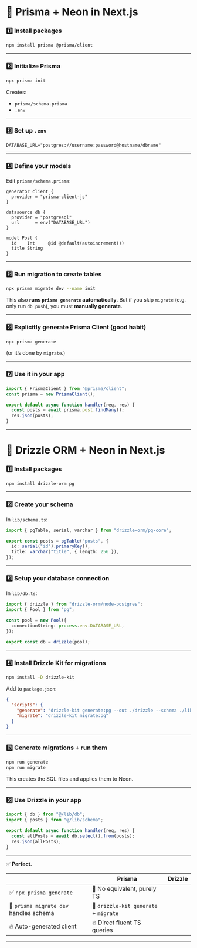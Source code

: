 

# 🚀 **Prisma + Neon in Next.js**

### 1️⃣ Install packages

```bash
npm install prisma @prisma/client
```

---

### 2️⃣ Initialize Prisma

```bash
npx prisma init
```

Creates:

* `prisma/schema.prisma`
* `.env`

---

### 3️⃣ Set up `.env`

```env
DATABASE_URL="postgres://username:password@hostname/dbname"
```

---

### 4️⃣ Define your models

Edit `prisma/schema.prisma`:

```prisma
generator client {
  provider = "prisma-client-js"
}

datasource db {
  provider = "postgresql"
  url      = env("DATABASE_URL")
}

model Post {
  id    Int     @id @default(autoincrement())
  title String
}
```

---

### 5️⃣ Run migration to create tables

```bash
npx prisma migrate dev --name init
```

This also **runs `prisma generate` automatically**.
But if you skip `migrate` (e.g. only run `db push`), you must **manually generate**.

---

### 6️⃣ Explicitly generate Prisma Client (good habit)

```bash
npx prisma generate
```

(or it’s done by `migrate`.)

---

### 7️⃣ Use it in your app

```ts
import { PrismaClient } from "@prisma/client";
const prisma = new PrismaClient();

export default async function handler(req, res) {
  const posts = await prisma.post.findMany();
  res.json(posts);
}
```

---

# 🌿 **Drizzle ORM + Neon in Next.js**

### 1️⃣ Install packages

```bash
npm install drizzle-orm pg
```

---

### 2️⃣ Create your schema

In `lib/schema.ts`:

```ts
import { pgTable, serial, varchar } from "drizzle-orm/pg-core";

export const posts = pgTable("posts", {
  id: serial("id").primaryKey(),
  title: varchar("title", { length: 256 }),
});
```

---

### 3️⃣ Setup your database connection

In `lib/db.ts`:

```ts
import { drizzle } from "drizzle-orm/node-postgres";
import { Pool } from "pg";

const pool = new Pool({
  connectionString: process.env.DATABASE_URL,
});

export const db = drizzle(pool);
```

---

### 4️⃣ Install Drizzle Kit for migrations

```bash
npm install -D drizzle-kit
```

Add to `package.json`:

```json
{
  "scripts": {
    "generate": "drizzle-kit generate:pg --out ./drizzle --schema ./lib/schema.ts",
    "migrate": "drizzle-kit migrate:pg"
  }
}
```

---

### 5️⃣ Generate migrations + run them

```bash
npm run generate
npm run migrate
```

This creates the SQL files and applies them to Neon.

---

### 6️⃣ Use Drizzle in your app

```ts
import { db } from "@/lib/db";
import { posts } from "@/lib/schema";

export default async function handler(req, res) {
  const allPosts = await db.select().from(posts);
  res.json(allPosts);
}
```

---

✅ **Perfect.**

|                                        | Prisma                                | Drizzle |
| -------------------------------------- | ------------------------------------- | ------- |
| ✅ `npx prisma generate`                | 🚫 No equivalent, purely TS           |         |
| 🚀 `prisma migrate dev` handles schema | 🚀 `drizzle-kit generate` + `migrate` |         |
| 🔥 Auto-generated client               | 🔥 Direct fluent TS queries           |         |

---



